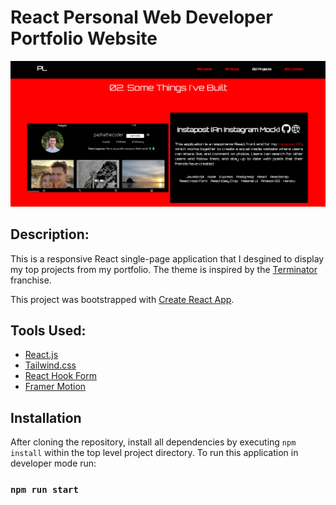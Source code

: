 # React Personal Web Developer Portfolio Website

<img src='./src/assets/portfolio.png' alt=''>

## Description: 

This is a responsive React single-page application that I desgined to display my top projects from my portfolio. The theme is inspired by the [Terminator](https://en.wikipedia.org/wiki/The_Terminator) franchise.

This project was bootstrapped with [Create React App](https://github.com/facebook/create-react-app). 

## Tools Used: 

* [React.js](https://reactjs.org/)
* [Tailwind.css](https://tailwindcss.com/docs/installation)
* [React Hook Form](https://react-hook-form.com/get-started/)
* [Framer Motion](https://www.framer.com/motion/introduction/)

## Installation
After cloning the repository, install all dependencies by executing `npm install` within the top level project directory. To run this application in developer mode run:

### `npm run start`